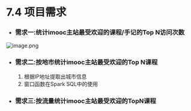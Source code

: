 # 7.4 项目需求

- ### 需求一:统计imooc主站最受欢迎的课程/手记的Top N访问次数

![image.png](https://upload-images.jianshu.io/upload_images/7220971-60a7db89c5f8a954.png?imageMogr2/auto-orient/strip%7CimageView2/2/w/1240)

- ### 需求二:按地市统计imooc主站最受欢迎的Top N课程

    1. 根据IP地址提取出城市信息
    2. 窗口函数在Spark SQL中的使用

- ### 需求三:按流量统计imooc主站最受欢迎的TopN课程

